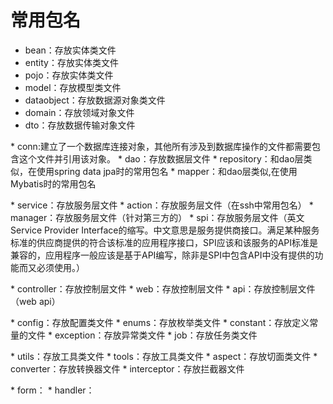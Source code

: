 # 常用包名

* bean：存放实体类文件
* entity：存放实体类文件
* pojo：存放实体类文件
* model：存放模型类文件
* dataobject：存放数据源对象类文件
* domain：存放领域对象文件
* dto：存放数据传输对象文件
<p>
* conn:建立了一个数据库连接对象，其他所有涉及到数据库操作的文件都需要包含这个文件并引用该对象。
* dao：存放数据层文件
* repository：和dao层类似，在使用spring data jpa时的常用包名
* mapper：和dao层类似,在使用Mybatis时的常用包名
<p>
* service：存放服务层文件
* action：存放服务层文件（在ssh中常用包名）
* manager：存放服务层文件（针对第三方的）
* spi：存放服务层文件（英文Service Provider Interface的缩写。中文意思是服务提供商接口。满足某种服务标准的供应商提供的符合该标准的应用程序接口，SPI应该和该服务的API标准是兼容的，应用程序一般应该是基于API编写，除非是SPI中包含API中没有提供的功能而又必须使用。）
<p>
* controller：存放控制层文件
* web：存放控制层文件
* api：存放控制层文件（web api）
<p>
* config：存放配置类文件
* enums：存放枚举类文件
* constant：存放定义常量的文件
* exception：存放异常类文件
* job：存放任务类文件
<p>
* utils：存放工具类文件
* tools：存放工具类文件
* aspect：存放切面类文件
* converter：存放转换器文件
* interceptor：存放拦截器文件
<p>
* form：
* handler：